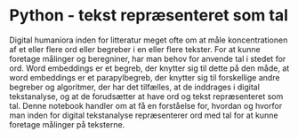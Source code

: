 # Python - tekst repræsenteret som tal
Digital humaniora inden for litteratur meget ofte om at måle koncentrationen af et eller flere ord eller begreber i en eller flere tekster. For at kunne foretage målinger og beregniner, har man behov for anvende tal i stedet for ord.  Word embeddings er et begreb, der knytter sig til dette på den måde, at word embeddings er et parapylbegreb, der knytter sig til forskellige andre begreber og algoritmer, der har det tilfælles, at de inddrages i digital tekstanalyse, og at de forudsætter at have ord og tekst repræsenteret som tal.  Denne notebook handler om at få en forståelse for, hvordan og hvorfor man inden for digital tekstanalyse repræsenterer ord med tal for at kunne foretage målinger på teksterne.
